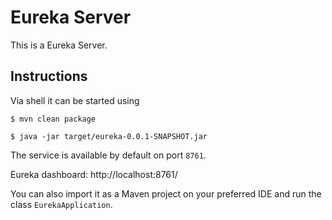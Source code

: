 # Eureka Server

This is a Eureka Server.

## Instructions

Via shell it can be started using

```
$ mvn clean package
```

```
$ java -jar target/eureka-0.0.1-SNAPSHOT.jar
```

The service is available by default on port `8761`.

Eureka dashboard: http://localhost:8761/

You can also import it as a Maven project on your preferred IDE and 
run the class `EurekaApplication`.